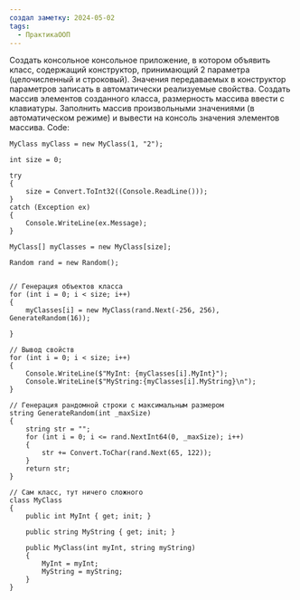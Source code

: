 ```yaml
---
создал заметку: 2024-05-02
tags:
  - ПрактикаООП
---
```

Создать консольное консольное приложение, в котором объявить 
класс, содержащий конструктор, принимающий 2 параметра 
(целочисленный и строковый). Значения передаваемых в конструктор 
параметров записать в автоматически реализуемые свойства. Создать 
массив элементов созданного класса, размерность массива ввести с 
клавиатуры. Заполнить массив произвольными значениями (в 
автоматическом режиме) и вывести на консоль значения элементов 
массива. 
Code:
```CSharp
MyClass myClass = new MyClass(1, "2");

int size = 0;

try
{
    size = Convert.ToInt32((Console.ReadLine()));
}
catch (Exception ex)
{
    Console.WriteLine(ex.Message);
}

MyClass[] myClasses = new MyClass[size];

Random rand = new Random();


// Генерация объектов класса
for (int i = 0; i < size; i++)
{
    myClasses[i] = new MyClass(rand.Next(-256, 256), GenerateRandom(16));

}

// Вывод свойств
for (int i = 0; i < size; i++)
{
    Console.WriteLine($"MyInt: {myClasses[i].MyInt}");
    Console.WriteLine($"MyString:{myClasses[i].MyString}\n");
}

// Генерация рандомной строки с максимальным размером
string GenerateRandom(int _maxSize)
{
    string str = "";
    for (int i = 0; i <= rand.NextInt64(0, _maxSize); i++)
    {
        str += Convert.ToChar(rand.Next(65, 122));
    }
    return str;
}

// Сам класс, тут ничего сложного
class MyClass
{
    public int MyInt { get; init; }

    public string MyString { get; init; }

    public MyClass(int myInt, string myString)
    {
        MyInt = myInt;
        MyString = myString;
    }
}
```

